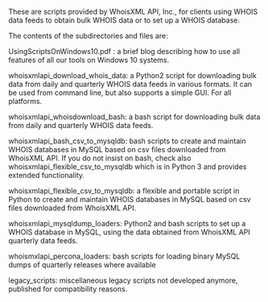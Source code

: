 These are scripts provided by WhoisXML API, Inc.,
for clients using WHOIS data feeds to obtain bulk WHOIS data
or to set up a WHOIS database.

The contents of the subdirectories and files are:

UsingScriptsOnWindows10.pdf    : a brief blog describing how to use
			       	 all features of all our tools on
				 Windows 10 systems.

whoisxmlapi_download_whois_data: a Python2 script for downloading
				 bulk data from daily and quarterly WHOIS
				 data feeds in various formats.
				 It can be used from command line,
				 but also supports a simple GUI.
				 For all platforms.

whoisxmlapi_whoisdownload_bash:  a bash script for downloading bulk
				 data from daily and quarterly WHOIS
				 data feeds.

whoisxmlapi_bash_csv_to_mysqldb: bash scripts to create and maintain
				 WHOIS databases in MySQL
				 based on csv files downloaded from
				 WhoisXML API.
				 If you do not insist on bash,
				 check also
				 whoisxmlapi_flexible_csv_to_mysqldb
				 which is in Python 3 
				 and provides extended functionality.

whoisxmlapi_flexible_csv_to_mysqldb:
				a flexible and portable script in Python
				to create and maintain
				WHOIS databases in MySQL
				based on csv files downloaded from
				WhoisXML API.	

whoisxmlapi_mysqldump_loaders:   Python2 and bash scripts to set up a
				 WHOIS database in MySQL,
				 using the data obtained from
				 WhoisXML API quarterly data feeds.

whoismxlapi_percona_loaders:    bash scripts for loading binary MySQL
				dumps of quarterly releases where available

legacy_scripts:                 miscellaneous legacy scripts not developed
				anymore, published for compatibility reasons.
				

